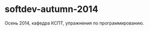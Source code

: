 softdev-autumn-2014
===================

Осень 2014, кафедра КСПТ, упражнения по программированию.

